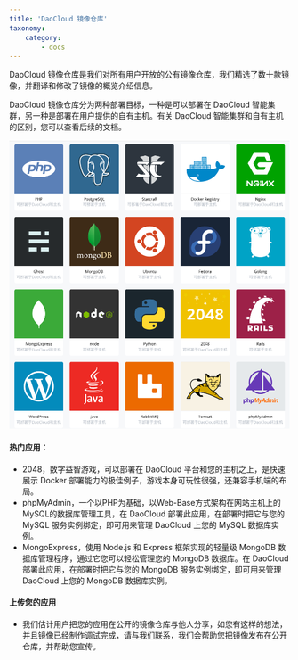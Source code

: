 ```yaml
---
title: 'DaoCloud 镜像仓库'
taxonomy:
    category:
        - docs
---
```


DaoCloud 镜像仓库是我们对所有用户开放的公有镜像仓库，我们精选了数十款镜像，并翻译和修改了镜像的概览介绍信息。

DaoCloud 镜像仓库分为两种部署目标，一种是可以部署在 DaoCloud 智能集群，另一种是部署在用户提供的自有主机。有关 DaoCloud 智能集群和自有主机的区别，您可以查看后续的文档。

![](DashboardDaoCloudStore.png?resize=800)

#### 热门应用：

* 2048，数字益智游戏，可以部署在 DaoCloud 平台和您的主机之上，是快速展示 Docker 部署能力的极佳例子，游戏本身可玩性很强，还兼容手机端的布局。
* phpMyAdmin，一个以PHP为基础，以Web-Base方式架构在网站主机上的MySQL的数据库管理工具，在 DaoCloud 部署此应用，在部署时把它与您的 MySQL 服务实例绑定，即可用来管理 DaoCloud 上您的 MySQL 数据库实例。
* MongoExpress，使用 Node.js 和 Express 框架实现的轻量级 MongoDB 数据库管理程序，通过它您可以轻松管理您的 MongoDB 数据库。在 DaoCloud 部署此应用，在部署时把它与您的 MongoDB 服务实例绑定，即可用来管理 DaoCloud 上您的 MongoDB 数据库实例。

#### 上传您的应用

* 我们估计用户把您的应用在公开的镜像仓库与他人分享，如您有这样的想法，并且镜像已经制作调试完成，请[与我们联系](mailto:support@daocloud.io)，我们会帮助您把镜像发布在公开仓库，并帮助您宣传。